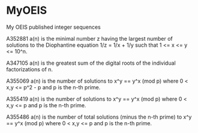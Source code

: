 # MyOEIS
My OEIS published integer sequences

A352881		a(n) is the minimal number z having the largest number of solutions to the Diophantine equation 1/z = 1/x + 1/y such that 1 <= x <= y <= 10^n.

A347105		a(n) is the greatest sum of the digital roots of the individual factorizations of n.

A355069		a(n) is the number of solutions to x^y == y^x (mod p) where 0 < x,y <= p^2 - p and p is the n-th prime.

A355419		a(n) is the number of solutions to x^y == y^x (mod p) where 0 < x,y <= p and p is the n-th prime.

A355486		a(n) is the number of total solutions (minus the n-th prime) to x^y == y^x (mod p) where 0 < x,y <= p and p is the n-th prime.


